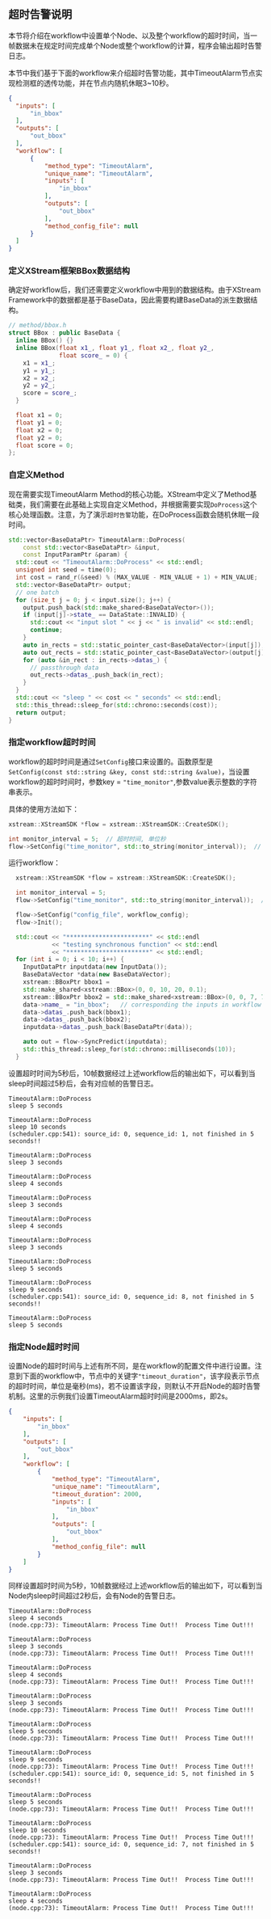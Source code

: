 ## 超时告警说明
本节将介绍在workflow中设置单个Node、以及整个workflow的超时时间，当一帧数据未在规定时间完成单个Node或整个workflow的计算，程序会输出超时告警日志。

本节中我们基于下面的workflow来介绍超时告警功能，其中TimeoutAlarm节点实现检测框的透传功能，并在节点内随机休眠3~10秒。
```json
{
  "inputs": [
      "in_bbox"
  ],
  "outputs": [
      "out_bbox"
  ],
  "workflow": [
      {
          "method_type": "TimeoutAlarm",
          "unique_name": "TimeoutAlarm",
          "inputs": [
              "in_bbox"
          ],
          "outputs": [
              "out_bbox"
          ],
          "method_config_file": null
      }
  ]
}
```

### 定义XStream框架BBox数据结构
确定好workflow后，我们还需要定义workflow中用到的数据结构。由于XStream Framework中的数据都是基于BaseData，因此需要构建BaseData的派生数据结构。

```c++
// method/bbox.h
struct BBox : public BaseData {
  inline BBox() {}
  inline BBox(float x1_, float y1_, float x2_, float y2_,
              float score_ = 0) {
    x1 = x1_;
    y1 = y1_;
    x2 = x2_;
    y2 = y2_;
    score = score_;
  }

  float x1 = 0;
  float y1 = 0;
  float x2 = 0;
  float y2 = 0;
  float score = 0;
};
```

### 自定义Method
现在需要实现TimeoutAlarm Method的核心功能。XStream中定义了Method基础类，我们需要在此基础上实现自定义Method，并根据需要实现`DoProcess`这个核心处理函数。注意，为了演示`超时告警`功能，在DoProcess函数会随机休眠一段时间。
```c++
std::vector<BaseDataPtr> TimeoutAlarm::DoProcess(
    const std::vector<BaseDataPtr> &input,
    const InputParamPtr &param) {
  std::cout << "TimeoutAlarm::DoProcess" << std::endl;
  unsigned int seed = time(0);
  int cost = rand_r(&seed) % (MAX_VALUE - MIN_VALUE + 1) + MIN_VALUE;
  std::vector<BaseDataPtr> output;
  // one batch
  for (size_t j = 0; j < input.size(); j++) {
    output.push_back(std::make_shared<BaseDataVector>());
    if (input[j]->state_ == DataState::INVALID) {
      std::cout << "input slot " << j << " is invalid" << std::endl;
      continue;
    }
    auto in_rects = std::static_pointer_cast<BaseDataVector>(input[j]);
    auto out_rects = std::static_pointer_cast<BaseDataVector>(output[j]);
    for (auto &in_rect : in_rects->datas_) {
      // passthrough data
      out_rects->datas_.push_back(in_rect);
    }
  }
  std::cout << "sleep " << cost << " seconds" << std::endl;
  std::this_thread::sleep_for(std::chrono::seconds(cost));
  return output;
}
```

### 指定workflow超时时间
workflow的超时时间是通过`SetConfig`接口来设置的。函数原型是`SetConfig(const std::string &key, const std::string &value)`，当设置workflow的超时时间时，参数key = `"time_monitor"`,参数value表示整数的字符串表示。

具体的使用方法如下：
```c++
xstream::XStreamSDK *flow = xstream::XStreamSDK::CreateSDK();

int monitor_interval = 5;  // 超时时间, 单位秒
flow->SetConfig("time_monitor", std::to_string(monitor_interval));  // 设置workflow超时时间为5秒
```

运行workflow：
```c++
  xstream::XStreamSDK *flow = xstream::XStreamSDK::CreateSDK();

  int monitor_interval = 5;
  flow->SetConfig("time_monitor", std::to_string(monitor_interval));  // set monitor_interval

  flow->SetConfig("config_file", workflow_config);
  flow->Init();

  std::cout << "***********************" << std::endl
            << "testing synchronous function" << std::endl
            << "***********************" << std::endl;
  for (int i = 0; i < 10; i++) {
    InputDataPtr inputdata(new InputData());
    BaseDataVector *data(new BaseDataVector);
    xstream::BBoxPtr bbox1 =
    std::make_shared<xstream::BBox>(0, 0, 10, 20, 0.1);
    xstream::BBoxPtr bbox2 = std::make_shared<xstream::BBox>(0, 0, 7, 7, 0.8);
    data->name_ = "in_bbox";   // corresponding the inputs in workflow
    data->datas_.push_back(bbox1);
    data->datas_.push_back(bbox2);
    inputdata->datas_.push_back(BaseDataPtr(data));

    auto out = flow->SyncPredict(inputdata);
    std::this_thread::sleep_for(std::chrono::milliseconds(10));
  }
```

设置超时时间为5秒后，10帧数据经过上述workflow后的输出如下，可以看到当sleep时间超过5秒后，会有对应帧的告警日志。
```
TimeoutAlarm::DoProcess
sleep 5 seconds

TimeoutAlarm::DoProcess
sleep 10 seconds
(scheduler.cpp:541): source_id: 0, sequence_id: 1, not finished in 5 seconds!!

TimeoutAlarm::DoProcess
sleep 3 seconds

TimeoutAlarm::DoProcess
sleep 4 seconds

TimeoutAlarm::DoProcess
sleep 3 seconds

TimeoutAlarm::DoProcess
sleep 4 seconds

TimeoutAlarm::DoProcess
sleep 3 seconds

TimeoutAlarm::DoProcess
sleep 5 seconds

TimeoutAlarm::DoProcess
sleep 9 seconds
(scheduler.cpp:541): source_id: 0, sequence_id: 8, not finished in 5 seconds!!

TimeoutAlarm::DoProcess
sleep 5 seconds
```


### 指定Node超时时间
设置Node的超时时间与上述有所不同，是在workflow的配置文件中进行设置。注意到下面的workflow中，节点中的关键字`"timeout_duration"`，该字段表示节点的超时时间，单位是毫秒(ms)，若不设置该字段，则默认不开启Node的超时告警机制。这里的示例我们设置TimeoutAlarm超时时间是2000ms，即2s。

```json
{
    "inputs": [
        "in_bbox"
    ],
    "outputs": [
        "out_bbox"
    ],
    "workflow": [
        {
            "method_type": "TimeoutAlarm",
            "unique_name": "TimeoutAlarm",
            "timeout_duration": 2000,
            "inputs": [
                "in_bbox"
            ],
            "outputs": [
                "out_bbox"
            ],
            "method_config_file": null
        }
    ]
}
```

同样设置超时时间为5秒，10帧数据经过上述workflow后的输出如下，可以看到当Node内sleep时间超过2秒后，会有Node的告警日志。
```
TimeoutAlarm::DoProcess
sleep 4 seconds
(node.cpp:73): TimeoutAlarm: Process Time Out!!  Process Time Out!!!

TimeoutAlarm::DoProcess
sleep 3 seconds
(node.cpp:73): TimeoutAlarm: Process Time Out!!  Process Time Out!!!

TimeoutAlarm::DoProcess
sleep 4 seconds
(node.cpp:73): TimeoutAlarm: Process Time Out!!  Process Time Out!!!

TimeoutAlarm::DoProcess
sleep 3 seconds
(node.cpp:73): TimeoutAlarm: Process Time Out!!  Process Time Out!!!

TimeoutAlarm::DoProcess
sleep 5 seconds
(node.cpp:73): TimeoutAlarm: Process Time Out!!  Process Time Out!!!

TimeoutAlarm::DoProcess
sleep 9 seconds
(node.cpp:73): TimeoutAlarm: Process Time Out!!  Process Time Out!!!
(scheduler.cpp:541): source_id: 0, sequence_id: 5, not finished in 5 seconds!!

TimeoutAlarm::DoProcess
sleep 5 seconds
(node.cpp:73): TimeoutAlarm: Process Time Out!!  Process Time Out!!!

TimeoutAlarm::DoProcess
sleep 10 seconds
(node.cpp:73): TimeoutAlarm: Process Time Out!!  Process Time Out!!!
(scheduler.cpp:541): source_id: 0, sequence_id: 7, not finished in 5 seconds!!

TimeoutAlarm::DoProcess
sleep 3 seconds
(node.cpp:73): TimeoutAlarm: Process Time Out!!  Process Time Out!!!

TimeoutAlarm::DoProcess
sleep 4 seconds
(node.cpp:73): TimeoutAlarm: Process Time Out!!  Process Time Out!!!
```